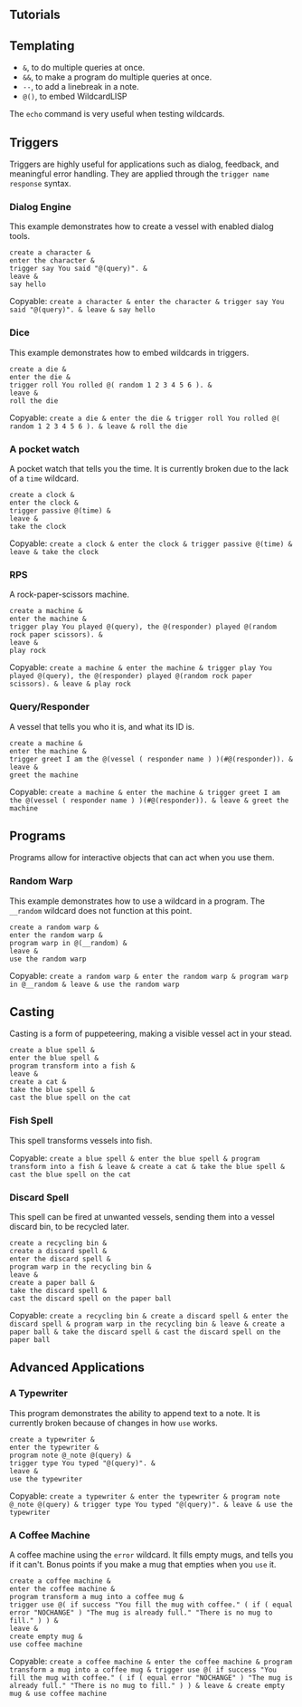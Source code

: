 ## Tutorials

## Templating

-   `&`, to do multiple queries at once.
-   `&&`, to make a program do multiple queries at once.
-   `--`, to add a linebreak in a note.
-   `@()`, to embed WildcardLISP

The `echo` command is very useful when testing wildcards.

## Triggers

Triggers are highly useful for applications such as dialog, feedback, and meaningful error handling. They are applied through the `trigger name response` syntax.

### Dialog Engine

This example demonstrates how to create a vessel with enabled dialog tools.

    create a character &
    enter the character &
    trigger say You said "@(query)". &
    leave &
    say hello

Copyable:
`create a character & enter the character & trigger say You said "@(query)". & leave & say hello`

### Dice

This example demonstrates how to embed wildcards in triggers.

    create a die &
    enter the die &
    trigger roll You rolled @( random 1 2 3 4 5 6 ). &
    leave &
    roll the die

Copyable:
`create a die & enter the die & trigger roll You rolled @( random 1 2 3 4 5 6 ). & leave & roll the die`

### A pocket watch

A pocket watch that tells you the time. It is currently broken due to the lack of a `time` wildcard.

    create a clock &
    enter the clock &
    trigger passive @(time) &
    leave &
    take the clock

Copyable:
`create a clock & enter the clock & trigger passive @(time) & leave & take the clock`

### RPS

A rock-paper-scissors machine.

    create a machine &
    enter the machine &
    trigger play You played @(query), the @(responder) played @(random rock paper scissors). &
    leave &
    play rock

Copyable:
`create a machine & enter the machine & trigger play You played @(query), the @(responder) played @(random rock paper scissors). & leave & play rock`

### Query/Responder

A vessel that tells you who it is, and what its ID is.

    create a machine &
    enter the machine &
    trigger greet I am the @(vessel ( responder name ) )(#@(responder)). &
    leave &
    greet the machine

Copyable:
`create a machine & enter the machine & trigger greet I am the @(vessel ( responder name ) )(#@(responder)). & leave & greet the machine`

## Programs

Programs allow for interactive objects that can act when you use them.

### Random Warp

This example demonstrates how to use a wildcard in a program. The `__random` wildcard does not function at this point.

    create a random warp &
    enter the random warp &
    program warp in @(__random) &
    leave &
    use the random warp

Copyable:
`create a random warp & enter the random warp & program warp in @__random & leave & use the random warp`

## Casting

Casting is a form of puppeteering, making a visible vessel act in your stead.

    create a blue spell &
    enter the blue spell &
    program transform into a fish &
    leave &
    create a cat &
    take the blue spell &
    cast the blue spell on the cat

### Fish Spell

This spell transforms vessels into fish.

Copyable:
`create a blue spell & enter the blue spell & program transform into a fish & leave & create a cat & take the blue spell & cast the blue spell on the cat`

### Discard Spell

This spell can be fired at unwanted vessels, sending them into a vessel discard bin, to be recycled later.

    create a recycling bin &
    create a discard spell &
    enter the discard spell &
    program warp in the recycling bin &
    leave &
    create a paper ball &
    take the discard spell &
    cast the discard spell on the paper ball

Copyable:
`create a recycling bin & create a discard spell & enter the discard spell & program warp in the recycling bin & leave & create a paper ball & take the discard spell & cast the discard spell on the paper ball`

## Advanced Applications

### A Typewriter

This program demonstrates the ability to append text to a note. It is currently broken because of changes in how `use` works.

    create a typewriter &
    enter the typewriter &
    program note @_note @(query) &
    trigger type You typed "@(query)". &
    leave &
    use the typewriter

Copyable:
`create a typewriter & enter the typewriter & program note @_note @(query) & trigger type You typed "@(query)". & leave & use the typewriter`

### A Coffee Machine

A coffee machine using the `error` wildcard. It fills empty mugs, and tells you if it can't. Bonus points if you make a mug that empties when you `use` it.

    create a coffee machine &
    enter the coffee machine &
    program transform a mug into a coffee mug &
    trigger use @( if success "You fill the mug with coffee." ( if ( equal error "NOCHANGE" ) "The mug is already full." "There is no mug to fill." ) ) &
    leave &
    create empty mug &
    use coffee machine

Copyable:
`create a coffee machine & enter the coffee machine & program transform a mug into a coffee mug & trigger use @( if success "You fill the mug with coffee." ( if ( equal error "NOCHANGE" ) "The mug is already full." "There is no mug to fill." ) ) & leave & create empty mug & use coffee machine`
